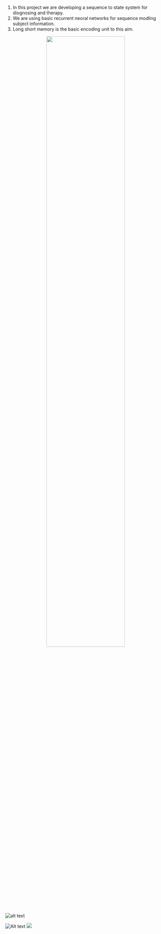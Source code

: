 1. In this project we are developing a sequence to state system for diognosing and therapy. 
2. We are using basic recurrent neoral networks for sequence modling subject information.
3. Long short memory is the basic encoding unit to this aim.
<p align="center"><img width="70%" src="https://raw.githubusercontent.com/javiddadashkarimi/seq2subj/master/fig/lstm.svg"/> </p>

  ![alt text](https://raw.githubusercontent.com/javiddadashkarimi/seq2subj/master/fig/lstm.svg?sanitize=true)
  
  ![Alt text](https://raw.githubusercontent.com/javiddadashkarimi/seq2subj/master/fig/lstm.svg)
<img src="https://raw.githubusercontent.com/javiddadashkarimi/seq2subj/master/fig/lstm.svg?sanitize=true">

